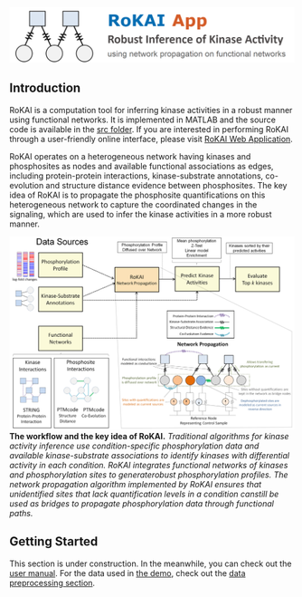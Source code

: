 ![RoKAI App](rokai_app_logo.png "RoKAI App")

## Introduction
RoKAI is a computation tool for inferring kinase activities in a robust manner using functional networks. It is implemented in MATLAB and the source code is available in the [src folder](src/). If you are interested in performing RoKAI through a user-friendly online interface, please visit [RoKAI Web Application](https://rokai.ngrok.io/webapps/home/session.html?app=rokai).

RoKAI operates on a heterogeneous network having kinases and phosphosites as nodes and available functional associations as edges, including protein-protein interactions, kinase-substrate annotations, co-evolution and structure distance evidence between phosphosites. The key idea of RoKAI is to propagate the phosphosite quantifications on this heterogeneous network to capture the coordinated changes in the signaling, which are used to infer the kinase activities in a more robust manner.

![](figure1_v8.png "RoKAI Workflow")
**The workflow and the key idea of RoKAI.** *Traditional algorithms for kinase activity inference use condition-specific phosphorylation data and available kinase-substrate associations to identify kinases with differential activity in each condition. RoKAI integrates functional networks of kinases and phosphorylation sites to generaterobust phosphorylation profiles. The network propagation algorithm implemented by RoKAI ensures that unidentified sites that lack quantification levels in a condition canstill be used as bridges to propagate phosphorylation data through functional paths.*

## Getting Started
This section is under construction. In the meanwhile, you can check out the [user manual](rokai_user_manual.pdf). 
For the data used in [the demo](demo_rokai.m), check out the [data preprocessing section](src/data_preprocessing/).

